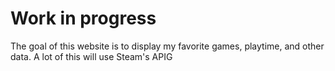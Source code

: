 # Work in progress
The goal of this website is to display my favorite games, playtime, and other data.
A lot of this will use Steam's APIG